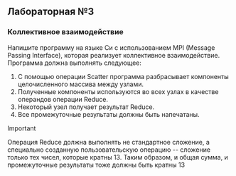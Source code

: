 ## Лабораторная №3
### Коллективное взаимодействие
Напишите программу на языке Си с использованием MPI (Message Passing Interface), которая реализует коллективное взаимодействие. Программа должна выполнять следующее:
1) С помощью операции Scatter программа разбрасывает компоненты целочисленного массива между узлами.
2) Полученные компоненты используются во всех узлах в качестве операндов операции Reduce.
3) Некоторый узел получает результат Reduce.
4) Все промежуточные результаты должны быть напечатаны.

> [!IMPORTANT]
> Операция Reduce должна выполнять не стандартное сложение, а специально созданную пользовательскую операцию -- сложение только тех чисел, которые кратны 13. Таким образом, и общая сумма, и промежуточные результаты тоже должны быть кратны 13
